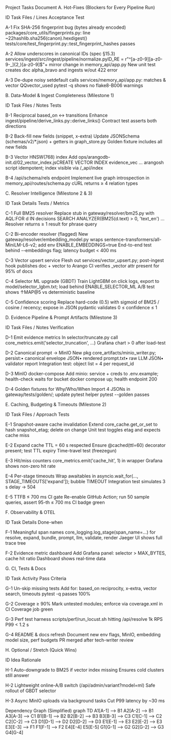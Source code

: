 Project Tasks Document
A. Hot-Fixes (Blockers for Every Pipeline Run)



ID
Task
Files / Lines
Acceptance Test



A-1
Fix SHA-256 fingerprint bug (bytes already encoded)
packages/core_utils/fingerprints.py: line ~22hashlib.sha256(canon).hexdigest()
tests/core/test_fingerprint.py::test_fingerprint_hashes passes


A-2
Allow underscores in canonical IDs (spec §15.3)
services/ingest/src/ingest/pipeline/normalize.pyID_RE = r"^[a-z0-9][a-z0-9-_]{2,}[a-z0-9]$"+ mirror change in memory_api/app.py
New unit test creates doc alpha_bravo and ingests w/out 422 error


A-3
De-dupe noisy setdefault calls
services/memory_api/app.py: matches & vector QQvector_used
pytest -q shows no flake8-B006 warnings


B. Data-Model & Ingest Completeness (Milestone 1)



ID
Task
Files / Notes
Tests



B-1
Reciprocal based_on ↔ transitions
Enhance ingest/pipeline/derive_links.py::derive_links()
Contract test asserts both directions


B-2
Back-fill new fields (snippet, x-extra)
Update JSONSchema (schemas/v2/*.json) + getters in graph_store.py
Golden fixture includes all new fields


B-3
Vector HNSW(768) index
Add ops/arangodb-init.d/02_vector_index.jsCREATE VECTOR INDEX evidence_vec …
arangosh script idempotent; index visible via /_api/index


B-4
/api/schema/rels endpoint
Implement live graph introspection in memory_api/routes/schema.py
cURL returns ≥ 4 relation types


C. Resolver Intelligence (Milestone 2 & 3)



ID
Task
Details
Tests / Metrics



C-1
Full BM25 resolver
Replace stub in gateway/resolver/bm25.py with AQL:FOR d IN decisions SEARCH ANALYZER(BM25(d.text) > 0, 'text_en') …
Resolver returns ≥ 1 result for phrase query


C-2
Bi-encoder resolver (flagged)
New gateway/resolver/embedding_model.py wraps sentence-transformers/all-MiniLM-L6-v2; add env ENABLE_EMBEDDINGS=true
End-to-end test behind --embeddings flag; latency budget < 400 ms


C-3
Vector upsert service
Flesh out services/vector_upsert.py; post-ingest hook publishes doc + vector to Arango
CI verifies _vector attr present for 95% of docs


C-4
Selector ML upgrade (GBDT)
Train LightGBM on click logs, export to model/selector_lgbm.txt; load behind ENABLE_SELECTOR_ML
A/B test shows ↑MAP@5 vs deterministic baseline


C-5
Confidence scoring
Replace hard-code (0.5) with sigmoid of BM25 / cosine / recency; expose in JSON
pydantic validates 0 ≤ confidence ≤ 1


D. Evidence Pipeline & Prompt Artifacts (Milestone 3)



ID
Task
Files / Notes
Verification



D-1
Emit evidence metrics
In selector/truncate.py call core_metrics.emit('selector_truncation', …)
Grafana chart > 0 after load-test


D-2
Canonical prompt → MinIO
New pkg core_artifacts/minio_writer.py; persist:• canonical envelope JSON• rendered prompt.txt• raw LLM JSON• validator report
Integration test: object list = 4 per request_id


D-3
MinIO docker-compose
Add minio: service + creds to .env.example; health-check waits for bucket
docker compose up; health endpoint 200


D-4
Golden fixtures for Why/Who/When
Import 4 JSONs in gateway/tests/golden/; update pytest helper
pytest --golden passes


E. Caching, Budgeting & Timeouts (Milestone 2)



ID
Task
Files / Approach
Tests



E-1
Snapshot-aware cache invalidation
Extend core_cache.get_or_set to hash snapshot_etag; delete on change
Unit test toggles etag and expects cache miss


E-2
Expand cache TTL = 60 s respected
Ensure @cached(ttl=60) decorator present; test TTL expiry
Time-travel test (freezegun)


E-3
Hit/miss counters
core_metrics.emit('cache_hit', 1) in wrapper
Grafana shows non-zero hit rate


E-4
Per-stage timeouts
Wrap awaitables in asyncio.wait_for(..., STAGE_TIMEOUTS['expand']); bubble TIMEOUT
Integration test simulates 3 s delay → 504


E-5
TTFB ≤ 700 ms CI gate
Re-enable GitHub Action; run 50 sample queries, assert 95-th ≤ 700 ms
CI badge green


F. Observability & OTEL



ID
Task
Details
Done-when



F-1
Meaningful span names
core_logging.log_stage(span_name=…) for resolve, expand, bundle, prompt, llm, validate, render
Jaeger UI shows full trace tree


F-2
Evidence metric dashboard
Add Grafana panel: selector > MAX_BYTES, cache hit ratio
Dashboard shows real-time data


G. CI, Tests & Docs



ID
Task
Activity
Pass Criteria



G-1
Un-skip missing tests
Add for: based_on reciprocity, x-extra, vector search, timeouts
pytest -q passes 100%


G-2
Coverage ≥ 90%
Mark untested modules; enforce via coverage.xml in CI
Coverage job green


G-3
Perf test harness
scripts/perf/run_locust.sh hitting /api/resolve 1k RPS
P99 < 1.2 s


G-4
README & docs refresh
Document new env flags, MinIO, embedding model size, perf budgets
PR merged after tech-writer review


H. Optional / Stretch (Quick Wins)



ID
Idea
Rationale



H-1
Auto-downgrade to BM25 if vector index missing
Ensures cold clusters still answer


H-2
Lightweight online-A/B switch (/api/admin/variant?model=ml)
Safe rollout of GBDT selector


H-3
Async MinIO uploads via background tasks
Cut P99 latency by ~30 ms


Dependency Graph (Simplified)
graph TD
    A1[A-1] --> B1
    A2[A-2] --> B1
    A3[A-3] --> C1
    B1[B-1] --> B2
    B2[B-2] --> B3
    B3[B-3] --> C3
    C1[C-1] --> C2
    C2[C-2] --> C3
    D1[D-1] --> D2
    D2[D-2] --> D3
    E1[E-1] --> E3
    E2[E-2] --> E3
    E3[E-3] --> F1
    F1[F-1] --> F2
    E4[E-4]
    E5[E-5]
    G1[G-1] --> G2
    G2[G-2] --> G3
    G4[G-4]
